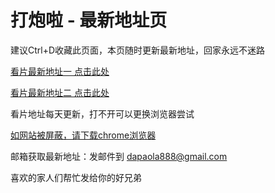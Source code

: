 # 打炮啦 - 最新地址页

建议Ctrl+D收藏此页面，本页随时更新最新地址，回家永远不迷路

[看片最新地址一 点击此处](http://www.dp240119.xyz/) 

[看片最新地址二 点击此处](http://www.dp240117.xyz/) 

看片地址每天更新，打不开可以更换浏览器尝试

[如网站被屏蔽，请下载chrome浏览器](https://d-06.winudf.com/b/XAPK/Y29tLmFuZHJvaWQuY2hyb21lXzU4NDUxNjMzMV8zNTMwNmU1Zg?_fn=R29vZ2xlIENocm9tZTogRmFzdCAmIFNlY3VyZV8xMTYuMC41ODQ1LjE2M19BcGtwdXJlLnhhcGs&_p=Y29tLmFuZHJvaWQuY2hyb21l&download_id=1558509010008732&is_hot=true&k=fd027fd9bcd26aaf6109b2be9eb52ae964f5a6a1) 

邮箱获取最新地址：发邮件到 dapaola888@gmail.com

喜欢的家人们帮忙发给你的好兄弟
